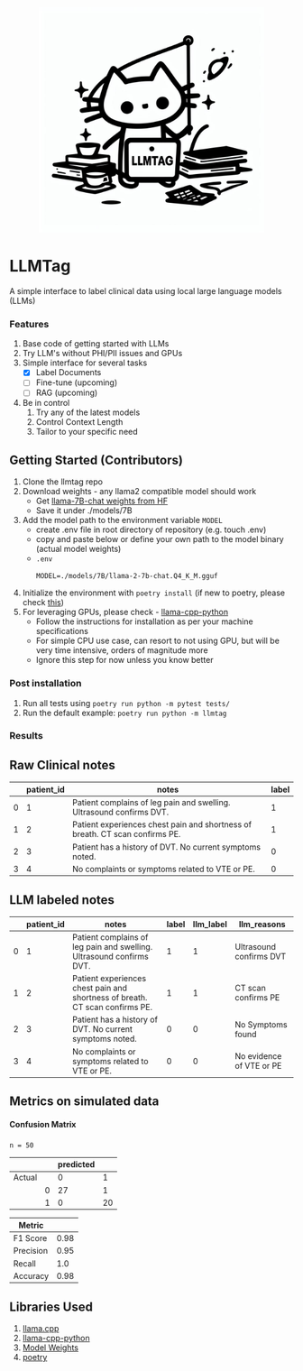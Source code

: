 <p align="center">
<img src="./llm.jpg" width="400px"/>
</p>

# LLMTag

A simple interface to label clinical data using local large language models (LLMs)

### Features

1. Base code of getting started with LLMs
2. Try LLM's without PHI/PII issues and GPUs
3. Simple interface for several tasks
    - [x] Label Documents
    - [ ]  Fine-tune (upcoming)
    - [ ]  RAG (upcoming)
4. Be in control
   1. Try any of the latest models
   2. Control Context Length
   3. Tailor to your specific need

## Getting Started (Contributors)

1. Clone the llmtag repo
2. Download weights - any llama2 compatible model should work
    - Get [llama-7B-chat weights from HF](https://huggingface.co/TheBloke/Llama-2-7b-Chat-GGUF/resolve/main/llama-2-7b-chat.Q4_K_M.gguf)
    - Save it under ./models/7B
3. Add the model path to the environment variable `MODEL`
    - create .env file in root directory of repository (e.g. touch .env)
    - copy and paste below or define your own path to the model binary (actual model weights)
    -  `.env`
        ```
        MODEL=./models/7B/llama-2-7b-chat.Q4_K_M.gguf
        ```
4. Initialize the environment with `poetry install` (if new to poetry, please check [this](https://python-poetry.org/))
5. For leveraging  GPUs, please check - [llama-cpp-python](https://github.com/abetlen/llama-cpp-python)
   - Follow the instructions for installation as per your machine specifications
   - For simple CPU use case, can resort to not using GPU, but will be very time intensive, orders of magnitude more
   - Ignore this step for now unless you know better

### Post installation
1. Run all tests using `poetry run python -m pytest tests/`
2. Run the default example: `poetry run python -m llmtag`

### Results

Raw Clinical notes
---

|    |   patient_id | notes                                                                        |   label |
|----|--------------|-------------------------------------------------------------------------------|---------|
|  0 |            1 | Patient complains of leg pain and swelling. Ultrasound confirms DVT.         |       1 |
|  1 |            2 | Patient experiences chest pain and shortness of breath. CT scan confirms PE. |       1 |
|  2 |            3 | Patient has a history of DVT. No current symptoms noted.                     |       0 |
|  3 |            4 | No complaints or symptoms related to VTE or PE.                              |       0 |

LLM labeled notes
---

|    |   patient_id | notes                                                                        |   label |   llm_label | llm_reasons              |
|----|--------------|-------------------------------------------------------------------------------|---------|-------------|--------------------------|
|  0 |            1 | Patient complains of leg pain and swelling. Ultrasound confirms DVT.         |       1 |           1 | Ultrasound confirms DVT  |
|  1 |            2 | Patient experiences chest pain and shortness of breath. CT scan confirms PE. |       1 |           1 | CT scan confirms PE      |
|  2 |            3 | Patient has a history of DVT. No current symptoms noted.                     |       0 |           0 | No Symptoms found        |
|  3 |            4 | No complaints or symptoms related to VTE or PE.                              |       0 |           0 | No evidence of VTE or PE |

Metrics on simulated data
---

#### Confusion Matrix

`n = 50`

|  |  | predicted | |
| -- | -- | -- | -- |
| Actual |  | 0 | 1 |
|  | 0 | 27 | 1 |
|  | 1 | 0 | 20 |


| Metric | | 
| -- | -- |
| F1 Score | 0.98 |
| Precision | 0.95 |
| Recall | 1.0 |
| Accuracy | 0.98 |

## Libraries Used

1. [llama.cpp](https://github.com/ggerganov/llama.cpp/tree/master)
2. [llama-cpp-python](https://github.com/abetlen/llama-cpp-python)
3. [Model Weights](https://huggingface.co/TheBloke)
4. [poetry](https://python-poetry.org/)
